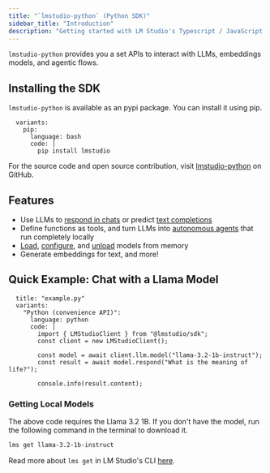 ```yaml
---
title: "`lmstudio-python` (Python SDK)"
sidebar_title: "Introduction"
description: "Getting started with LM Studio's Typescript / JavaScript SDK"
---
```


`lmstudio-python` provides you a set APIs to interact with LLMs, embeddings models, and agentic flows.

## Installing the SDK

`lmstudio-python` is available as an pypi package. You can install it using pip.

```lms_code_snippet
  variants:
    pip:
      language: bash
      code: |
        pip install lmstudio
```

For the source code and open source contribution, visit [lmstudio-python](https://github.com/lmstudio-ai/lmstudio-python) on GitHub.

## Features

- Use LLMs to [respond in chats](./python/llm-prediction/chat-completion) or predict [text completions](./python/llm-prediction/completion)
- Define functions as tools, and turn LLMs into [autonomous agents](./python/agent) that run completely locally
- [Load](./python/manage-models/loading), [configure](./python/llm-prediction/parameters), and [unload](./python/manage-models/loading) models from memory
- Generate embeddings for text, and more!

## Quick Example: Chat with a Llama Model

```lms_code_snippet
  title: "example.py"
  variants:
    "Python (convenience API)":
      language: python
      code: |
        import { LMStudioClient } from "@lmstudio/sdk";
        const client = new LMStudioClient();

        const model = await client.llm.model("llama-3.2-1b-instruct");
        const result = await model.respond("What is the meaning of life?");
        
        console.info(result.content);
```

### Getting Local Models

The above code requires the Llama 3.2 1B. If you don't have the model, run the following command in the terminal to download it.

```bash
lms get llama-3.2-1b-instruct
```

Read more about `lms get` in LM Studio's CLI [here](./cli/get).
